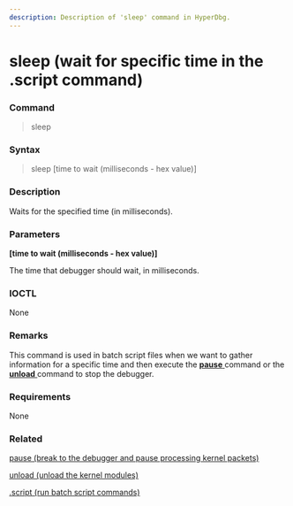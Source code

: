 ```yaml
---
description: Description of 'sleep' command in HyperDbg.
---
```


# sleep \(wait for specific time in the .script command\)

### Command

> sleep

### Syntax

> sleep \[time to wait \(milliseconds - hex value\)\]

### Description

Waits for the specified time \(in milliseconds\).

### Parameters

**\[time to wait \(milliseconds - hex value\)\]**

The time that debugger should wait, in milliseconds.

### IOCTL

None

### Remarks

This command is used in batch script files when we want to gather information for a specific time and then execute the [**pause** ](https://docs.hyperdbg.org/commands/debugging-commands/pause)command or the [**unload** ](https://docs.hyperdbg.org/commands/debugging-commands/unload)command to stop the debugger.

### Requirements

None

### Related

[pause \(break to the debugger and pause processing kernel packets\)](https://docs.hyperdbg.org/commands/debugging-commands/pause)

[unload \(unload the kernel modules\)](https://docs.hyperdbg.org/commands/debugging-commands/unload)

[.script \(run batch script commands\)](https://docs.hyperdbg.org/commands/meta-commands/.script)

